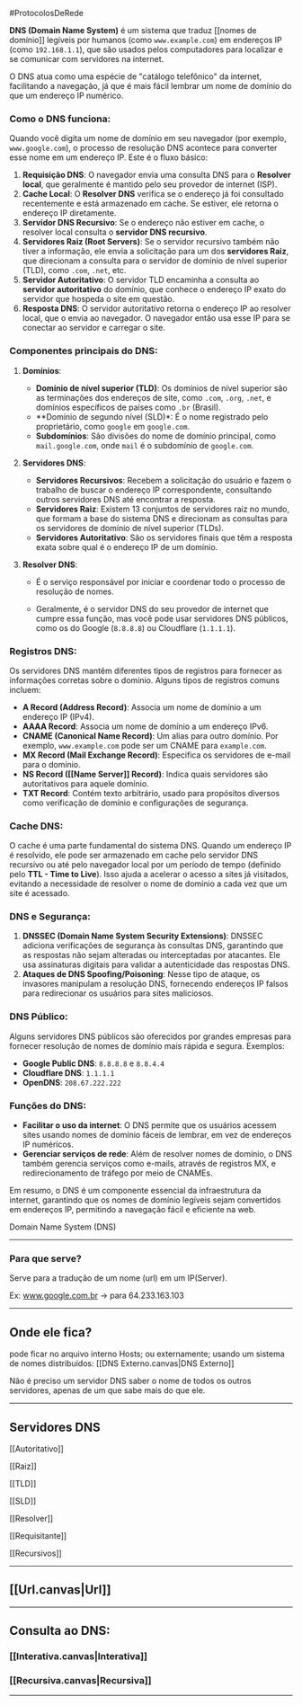 #ProtocolosDeRede 

**DNS (Domain Name System)** é um sistema que traduz [[nomes de domínio]] legíveis por humanos (como `www.example.com`) em endereços IP (como `192.168.1.1`), que são usados pelos computadores para localizar e se comunicar com servidores na internet. 

O DNS atua como uma espécie de "catálogo telefônico" da internet, facilitando a navegação, já que é mais fácil lembrar um nome de domínio do que um endereço IP numérico.

### Como o DNS funciona:

Quando você digita um nome de domínio em seu navegador (por exemplo, `www.google.com`), o processo de resolução DNS acontece para converter esse nome em um endereço IP. Este é o fluxo básico:

1. **Requisição DNS**: O navegador envia uma consulta DNS para o **Resolver local**, que geralmente é mantido pelo seu provedor de internet (ISP).
2. **Cache Local**: O **Resolver DNS** verifica se o endereço já foi consultado recentemente e está armazenado em cache. Se estiver, ele retorna o endereço IP diretamente.
3. **Servidor DNS Recursivo**: Se o endereço não estiver em cache, o resolver local consulta o **servidor DNS recursivo**.
4. **Servidores Raiz (Root Servers)**: Se o servidor recursivo também não tiver a informação, ele envia a solicitação para um dos **servidores Raiz**, que direcionam a consulta para o servidor de domínio de nível superior (TLD), como `.com`, `.net`, etc.
5. **Servidor Autoritativo**: O servidor TLD encaminha a consulta ao **servidor autoritativo** do domínio, que conhece o endereço IP exato do servidor que hospeda o site em questão.
6. **Resposta DNS**: O servidor autoritativo retorna o endereço IP ao resolver local, que o envia ao navegador. O navegador então usa esse IP para se conectar ao servidor e carregar o site.

### Componentes principais do DNS:

1. **Domínios**:
    
    - **Domínio de nível superior (TLD)**: Os domínios de nível superior são as terminações dos endereços de site, como `.com`, `.org`, `.net`, e domínios específicos de países como `.br` (Brasil).
    - **Domínio de segundo nível (SLD)*: É o nome registrado pelo proprietário, como `google` em `google.com`.
    - **Subdomínios**: São divisões do nome de domínio principal, como `mail.google.com`, onde `mail` é o subdomínio de `google.com`.
2. **Servidores DNS**:
    
    - **Servidores Recursivos**: Recebem a solicitação do usuário e fazem o trabalho de buscar o endereço IP correspondente, consultando outros servidores DNS até encontrar a resposta.
    - **Servidores Raiz**: Existem 13 conjuntos de servidores raiz no mundo, que formam a base do sistema DNS e direcionam as consultas para os servidores de domínio de nível superior (TLDs).
    - **Servidores Autoritativo**: São os servidores finais que têm a resposta exata sobre qual é o endereço IP de um domínio.
3. **Resolver DNS**:
    
    - É o serviço responsável por iniciar e coordenar todo o processo de resolução de nomes. 
    
    - Geralmente, é o servidor DNS do seu provedor de internet que cumpre essa função, mas você pode usar servidores DNS públicos, como os do Google (`8.8.8.8`) ou Cloudflare (`1.1.1.1`).

### Registros DNS:

Os servidores DNS mantêm diferentes tipos de registros para fornecer as informações corretas sobre o domínio. Alguns tipos de registros comuns incluem:

- **A Record (Address Record)**: Associa um nome de domínio a um endereço IP (IPv4).
- **AAAA Record**: Associa um nome de domínio a um endereço IPv6.
- **CNAME (Canonical Name Record)**: Um alias para outro domínio. Por exemplo, `www.example.com` pode ser um CNAME para `example.com`.
- **MX Record (Mail Exchange Record)**: Especifica os servidores de e-mail para o domínio.
- **NS Record ([[Name Server]] Record)**: Indica quais servidores são autoritativos para aquele domínio.
- **TXT Record**: Contém texto arbitrário, usado para propósitos diversos como verificação de domínio e configurações de segurança.

### Cache DNS:

O cache é uma parte fundamental do sistema DNS. Quando um endereço IP é resolvido, ele pode ser armazenado em cache pelo servidor DNS recursivo ou até pelo navegador local por um período de tempo (definido pelo **TTL - Time to Live**). Isso ajuda a acelerar o acesso a sites já visitados, evitando a necessidade de resolver o nome de domínio a cada vez que um site é acessado.

### DNS e Segurança:

1. **DNSSEC (Domain Name System Security Extensions)**: DNSSEC adiciona verificações de segurança às consultas DNS, garantindo que as respostas não sejam alteradas ou interceptadas por atacantes. Ele usa assinaturas digitais para validar a autenticidade das respostas DNS.
2. **Ataques de DNS Spoofing/Poisoning**: Nesse tipo de ataque, os invasores manipulam a resolução DNS, fornecendo endereços IP falsos para redirecionar os usuários para sites maliciosos.

### DNS Público:

Alguns servidores DNS públicos são oferecidos por grandes empresas para fornecer resolução de nomes de domínio mais rápida e segura. Exemplos:

- **Google Public DNS**: `8.8.8.8` e `8.8.4.4`
- **Cloudflare DNS**: `1.1.1.1`
- **OpenDNS**: `208.67.222.222`

### Funções do DNS:

- **Facilitar o uso da internet**: O DNS permite que os usuários acessem sites usando nomes de domínio fáceis de lembrar, em vez de endereços IP numéricos.
- **Gerenciar serviços de rede**: Além de resolver nomes de domínio, o DNS também gerencia serviços como e-mails, através de registros MX, e redirecionamento de tráfego por meio de CNAMEs.

Em resumo, o DNS é um componente essencial da infraestrutura da internet, garantindo que os nomes de domínio legíveis sejam convertidos em endereços IP, permitindo a navegação fácil e eficiente na web.



Domain Name System (DNS)


---
### Para que serve?

Serve para a tradução de um nome (url) em um IP(Server).

Ex:  www.google.com.br  -> para 64.233.163.103

---
## Onde ele fica?

pode ficar no arquivo interno Hosts;
ou externamente; usando um sistema de nomes distribuídos:  [[DNS Externo.canvas|DNS Externo]]

Não é preciso um servidor DNS saber o nome de todos os outros servidores, apenas de um que sabe mais do que ele.

---
## Servidores DNS

[[Autoritativo]]

[[Raiz]]

[[TLD]]

[[SLD]]

[[Resolver]]

[[Requisitante]]

[[Recursivos]]

---
##  [[Url.canvas|Url]]

---
## Consulta ao DNS:

### [[Interativa.canvas|Interativa]]
### [[Recursiva.canvas|Recursiva]]

---

